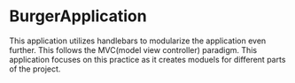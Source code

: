 # BurgerApplication

This application utilizes handlebars to modularize the application even further. This follows the MVC(model view controller) paradigm. This application focuses on this practice as it creates moduels for different parts of the project. 